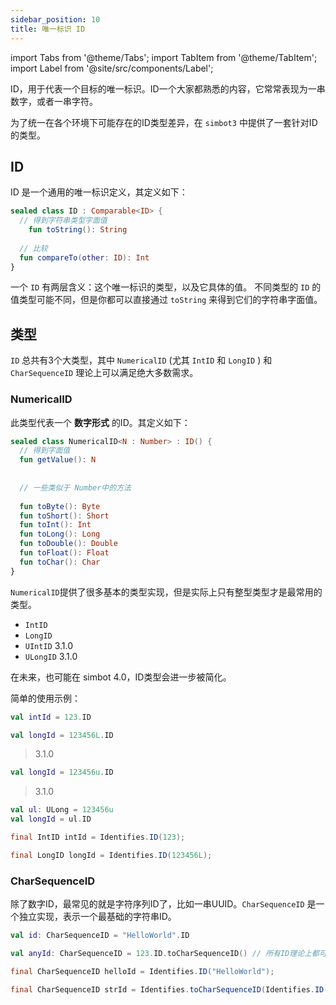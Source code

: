 ```yaml
---
sidebar_position: 10
title: 唯一标识 ID
---
```


import Tabs from '@theme/Tabs'; 
import TabItem from '@theme/TabItem';
import Label from '@site/src/components/Label';

ID，用于代表一个目标的唯一标识。ID一个大家都熟悉的内容，它常常表现为一串数字，或者一串字符。

为了统一在各个环境下可能存在的ID类型差异，在 `simbot3` 中提供了一套针对ID的类型。

## ID

ID 是一个通用的唯一标识定义，其定义如下：

```kotlin
sealed class ID : Comparable<ID> {
  // 得到字符串类型字面值
	fun toString(): String
  
  // 比较
  fun compareTo(other: ID): Int
}
```

一个 `ID` 有两层含义：这个唯一标识的类型，以及它具体的值。
不同类型的 `ID` 的值类型可能不同，但是你都可以直接通过 `toString` 来得到它们的字符串字面值。

## 类型
`ID` 总共有3个大类型，其中 `NumericalID` (尤其 `IntID` 和 `LongID` ) 和 `CharSequenceID` 理论上可以满足绝大多数需求。

### NumericalID
此类型代表一个 **数字形式** 的ID。其定义如下：

```kotlin
sealed class NumericalID<N : Number> : ID() {
  // 得到字面值
  fun getValue(): N
  
  
  // 一些类似于 Number中的方法
  
  fun toByte(): Byte
  fun toShort(): Short
  fun toInt(): Int
  fun toLong(): Long
  fun toDouble(): Double
  fun toFloat(): Float
  fun toChar(): Char
}
```

`NumericalID`提供了很多基本的类型实现，但是实际上只有整型类型才是最常用的类型。

- `IntID`
- `LongID`
- `UIntID` <Label>3.1.0</Label>
- `ULongID` <Label>3.1.0</Label>

在未来，也可能在 simbot 4.0，ID类型会进一步被简化。

简单的使用示例：

<!-- 展示类型 -->
<Tabs groupId="code">
<TabItem value="Kotlin" attributes={{'data-value': `Kotlin`}}>

[//]: # ( attributes={{'data-value': 'Kotlin'}})

<!-- id类型 -->
<Tabs groupId="id-type">
<TabItem value="Int">

```kotlin
val intId = 123.ID
```

</TabItem>
<TabItem value="Long">

```kotlin
val longId = 123456L.ID
```

</TabItem>
<TabItem value="UInt">

> <Label>3.1.0</Label>

```kotlin
val longId = 123456u.ID
```

</TabItem>
<TabItem value="ULong">

> <Label>3.1.0</Label>

```kotlin
val ul: ULong = 123456u
val longId = ul.ID
```

</TabItem>
</Tabs>

</TabItem>
<TabItem value="Java" attributes={{'data-value': `Java`}}>

<!-- id类型 -->
<Tabs groupId="id-type">
<TabItem value="Int">

```java
final IntID intId = Identifies.ID(123);
```

</TabItem>
<TabItem value="Long">

```java
final LongID longId = Identifies.ID(123456L);
```

</TabItem>
</Tabs>

</TabItem>
</Tabs>



### CharSequenceID 
除了数字ID，最常见的就是字符序列ID了，比如一串UUID。`CharSequenceID` 是一个独立实现，表示一个最基础的字符串ID。

<Tabs groupId="code">
<TabItem value="Kotlin" default attributes={{'data-value': `Kotlin`}}>

```kotlin
val id: CharSequenceID = "HelloWorld".ID

val anyId: CharSequenceID = 123.ID.toCharSequenceID() // 所有ID理论上都可以作为字符序列ID
```

</TabItem>
<TabItem value="Java" attributes={{'data-value': `Java`}}>

```java
final CharSequenceID helloId = Identifies.ID("HelloWorld");

final CharSequenceID strId = Identifies.toCharSequenceID(Identifies.ID(123));
```

</TabItem>
</Tabs>
